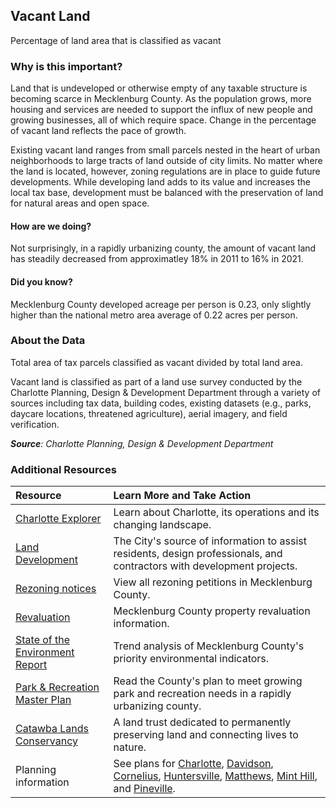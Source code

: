 ## Vacant Land
Percentage of land area that is classified as vacant

### Why is this important?
Land that is undeveloped or otherwise empty of any taxable structure is becoming scarce in Mecklenburg County. As the population grows, more housing and services are needed to support the influx of new people and growing businesses, all of which require space. Change in the percentage of vacant land reflects the pace of growth.

Existing vacant land ranges from small parcels nested in the heart of urban neighborhoods to large tracts of land outside of city limits. No matter where the land is located, however, zoning regulations are in place to guide future developments. While developing land adds to its value and increases the local tax base, development must be balanced with the preservation of land for natural areas and open space.

#### How are we doing?
Not surprisingly, in a rapidly urbanizing county, the amount of vacant land has steadily decreased from approximatley 18% in 2011 to 16% in 2021.

#### Did you know?
Mecklenburg County developed acreage per person is 0.23, only slightly higher than the national metro area average of 0.22 acres per person.

### About the Data
Total area of tax parcels classified as vacant divided by total land area. 

Vacant land is classified as part of a land use survey conducted by the Charlotte Planning, Design & Development Department through a variety of sources including tax data, building codes, existing datasets (e.g., parks, daycare locations, threatened agriculture), aerial imagery, and field verification. 

_**Source**: Charlotte Planning, Design & Development Department_

### Additional Resources
| Resource | Learn More and Take Action | 
|:--- | :--- |
|[Charlotte Explorer](https://explore.charlottenc.gov/)| Learn about Charlotte, its operations and its changing landscape.
|[Land Development](http://charlottenc.gov/ld/CLDSM/Pages/default.aspx)| The City's source of information to assist residents, design professionals, and contractors with development projects.
|[Rezoning notices](http://charlottenc.gov/planning/Rezoning/Pages/Home.aspx)| View all rezoning petitions in Mecklenburg County.
|[Revaluation](https://www.mecknc.gov/assessorsoffice/pages/home.aspx)|Mecklenburg County property revaluation information.
|[State of the Environment Report](https://www.mecknc.gov/luesa/soer/pages/land.aspx) | Trend analysis of Mecklenburg County's priority environmental indicators. 
|[Park & Recreation Master Plan](https://www.mecknc.gov/parkandrec/parks/parkplanning/pages/default.aspx) | Read the County's plan to meet growing park and recreation needs in a rapidly urbanizing county. 
|[Catawba Lands Conservancy](http://catawbalands.org/) | A land trust dedicated to permanently preserving land and connecting lives to nature.
|Planning information| See plans for [Charlotte](http://www.charlotteplanning.org), [Davidson](http://www.ci.davidson.nc.us/index.aspx?nid=68), [Cornelius](http://www.cornelius.org/index.aspx?nid=175), [Huntersville](http://www.huntersville.org/Departments/Planning.aspx), [Matthews](http://www.matthewsnc.gov/pview.aspx?id=20753&catid=567), [Mint Hill](http://www.minthill.com/planning_department.php?Planning-Department-43), and [Pineville](http://www.pinevillenc.gov/Departments/PlanningZoning/tabid/128/Default.aspx).



